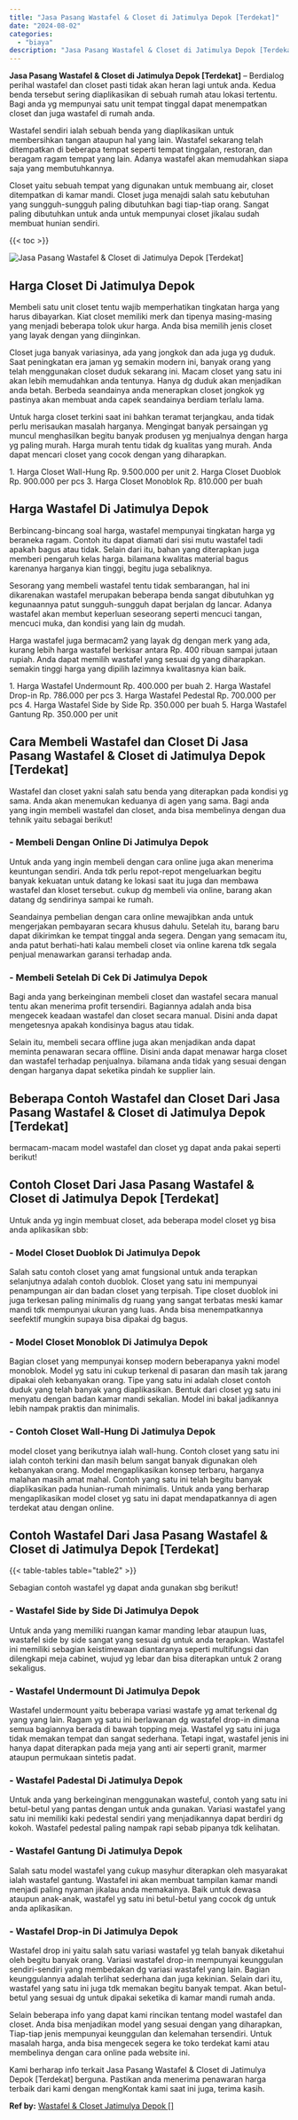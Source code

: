 ```yaml
---
title: "Jasa Pasang Wastafel & Closet di Jatimulya Depok [Terdekat]"
date: "2024-08-02"
categories: 
  - "biaya"
description: "Jasa Pasang Wastafel & Closet di Jatimulya Depok [Terdekat]. Kami berharap info terkait Jasa Pasang Wastafel & Closet di Jatimulya Depok [Terdekat] berguna..."
---
```


**Jasa Pasang Wastafel & Closet di Jatimulya Depok \[Terdekat\]** – Berdialog perihal wastafel dan closet pasti tidak akan heran lagi untuk anda. Kedua benda tersebut sering diaplikasikan di sebuah rumah atau lokasi tertentu. Bagi anda yg mempunyai satu unit tempat tinggal dapat menempatkan closet dan juga wastafel di rumah anda.

Wastafel sendiri ialah sebuah benda yang diaplikasikan untuk membersihkan tangan ataupun hal yang lain. Wastafel sekarang telah ditempatkan di beberapa tempat seperti tempat tinggalan, restoran, dan beragam ragam tempat yang lain. Adanya wastafel akan memudahkan siapa saja yang membutuhkannya.

Closet yaitu sebuah tempat yang digunakan untuk membuang air, closet ditempatkan di kamar mandi. Closet juga menajdi salah satu kebutuhan yang sungguh-sungguh paling dibutuhkan bagi tiap-tiap orang. Sangat paling dibutuhkan untuk anda untuk mempunyai closet jikalau sudah membuat hunian sendiri.

{{< toc >}}

![Jasa Pasang Wastafel & Closet di Jatimulya Depok [Terdekat]](/images/wastafel-closet-murah49.png)

## Harga Closet Di Jatimulya Depok

Membeli satu unit closet tentu wajib memperhatikan tingkatan harga yang harus dibayarkan. Kiat closet memiliki merk dan tipenya masing-masing yang menjadi beberapa tolok ukur harga. Anda bisa memilih jenis closet yang layak dengan yang diinginkan.

Closet juga banyak variasinya, ada yang jongkok dan ada juga yg duduk. Saat peningkatan era jaman yg semakin modern ini, banyak orang yang telah menggunakan closet duduk sekarang ini. Macam closet yang satu ini akan lebih memudahkan anda tentunya. Hanya dg duduk akan menjadikan anda betah. Berbeda seandainya anda menerapkan closet jongkok yg pastinya akan membuat anda capek seandainya berdiam terlalu lama.

Untuk harga closet terkini saat ini bahkan teramat terjangkau, anda tidak perlu merisaukan masalah harganya. Mengingat banyak persaingan yg muncul menghasilkan begitu banyak produsen yg menjualnya dengan harga yg paling murah. Harga murah tentu tidak dg kualitas yang murah. Anda dapat mencari closet yang cocok dengan yang diharapkan.

1\. Harga Closet Wall-Hung Rp. 9.500.000 per unit 2. Harga Closet Duoblok Rp. 900.000 per pcs 3. Harga Closet Monoblok Rp. 810.000 per buah

## Harga Wastafel Di Jatimulya Depok

Berbincang-bincang soal harga, wastafel mempunyai tingkatan harga yg beraneka ragam. Contoh itu dapat diamati dari sisi mutu wastafel tadi apakah bagus atau tidak. Selain dari itu, bahan yang diterapkan juga memberi pengaruh kelas harga. bilamana kwalitas material bagus karenanya harganya kian tinggi, begitu juga sebaliknya.

Sesorang yang membeli wastafel tentu tidak sembarangan, hal ini dikarenakan wastafel merupakan beberapa benda sangat dibutuhkan yg kegunaannya patut sungguh-sungguh dapat berjalan dg lancar. Adanya wastafel akan membut keperluan seseorang seperti mencuci tangan, mencuci muka, dan kondisi yang lain dg mudah.

Harga wastafel juga bermacam2 yang layak dg dengan merk yang ada, kurang lebih harga wastafel berkisar antara Rp. 400 ribuan sampai jutaan rupiah. Anda dapat memilih wastafel yang sesuai dg yang diharapkan. semakin tinggi harga yang dipilih lazimnya kwalitasnya kian baik.

1\. Harga Wastafel Undermount Rp. 400.000 per buah 2. Harga Wastafel Drop-in Rp. 786.000 per pcs 3. Harga Wastafel Pedestal Rp. 700.000 per pcs 4. Harga Wastafel Side by Side Rp. 350.000 per buah 5. Harga Wastafel Gantung Rp. 350.000 per unit

## Cara Membeli Wastafel dan Closet Di Jasa Pasang Wastafel & Closet di Jatimulya Depok \[Terdekat\]

Wastafel dan closet yakni salah satu benda yang diterapkan pada kondisi yg sama. Anda akan menemukan keduanya di agen yang sama. Bagi anda yang ingin membeli wastafel dan closet, anda bisa membelinya dengan dua tehnik yaitu sebagai berikut!

### \- Membeli Dengan Online Di Jatimulya Depok

Untuk anda yang ingin membeli dengan cara online juga akan menerima keuntungan sendiri. Anda tdk perlu repot-repot mengeluarkan begitu banyak kekuatan untuk datang ke lokasi saat itu juga dan membawa wastafel dan kloset tersebut. cukup dg membeli via online, barang akan datang dg sendirinya sampai ke rumah.

Seandainya pembelian dengan cara online mewajibkan anda untuk mengerjakan pembayaran secara khusus dahulu. Setelah itu, barang baru dapat dikirimkan ke tempat tinggal anda segera. Dengan yang semacam itu, anda patut berhati-hati kalau membeli closet via online karena tdk segala penjual menawarkan garansi terhadap anda.

### \- Membeli Setelah Di Cek Di Jatimulya Depok

Bagi anda yang berkeinginan membeli closet dan wastafel secara manual tentu akan menerima profit tersendiri. Bagiannya adalah anda bisa mengecek keadaan wastafel dan closet secara manual. Disini anda dapat mengetesnya apakah kondisinya bagus atau tidak.

Selain itu, membeli secara offline juga akan menjadikan anda dapat meminta penawaran secara offline. Disini anda dapat menawar harga closet dan wastafel terhadap penjualnya. bilamana anda tidak yang sesuai dengan dengan harganya dapat seketika pindah ke supplier lain.

## Beberapa Contoh Wastafel dan Closet Dari Jasa Pasang Wastafel & Closet di Jatimulya Depok \[Terdekat\]

bermacam-macam model wastafel dan closet yg dapat anda pakai seperti berikut!

## Contoh Closet Dari Jasa Pasang Wastafel & Closet di Jatimulya Depok \[Terdekat\]

Untuk anda yg ingin membuat closet, ada beberapa model closet yg bisa anda aplikasikan sbb:

### \- Model Closet Duoblok Di Jatimulya Depok

Salah satu contoh closet yang amat fungsional untuk anda terapkan selanjutnya adalah contoh duoblok. Closet yang satu ini mempunyai penampungan air dan badan closet yang terpisah. Tipe closet duoblok ini juga terkesan paling minimalis dg ruang yang sangat terbatas meski kamar mandi tdk mempunyai ukuran yang luas. Anda bisa menempatkannya seefektif mungkin supaya bisa dipakai dg bagus.

### \- Model Closet Monoblok Di Jatimulya Depok

Bagian closet yang mempunyai konsep modern beberapanya yakni model monoblok. Model yg satu ini cukup terkenal di pasaran dan masih tak jarang dipakai oleh kebanyakan orang. Tipe yang satu ini adalah closet contoh duduk yang telah banyak yang diaplikasikan. Bentuk dari closet yg satu ini menyatu dengan badan kamar mandi sekalian. Model ini bakal jadikannya lebih nampak praktis dan minimalis.

### \- Contoh Closet Wall-Hung Di Jatimulya Depok

model closet yang berikutnya ialah wall-hung. Contoh closet yang satu ini ialah contoh terkini dan masih belum sangat banyak digunakan oleh kebanyakan orang. Model mengaplikasikan konsep terbaru, harganya malahan masih amat mahal. Contoh yang satu ini telah begitu banyak diaplikasikan pada hunian-rumah minimalis. Untuk anda yang berharap mengaplikasikan model closet yg satu ini dapat mendapatkannya di agen terdekat atau dengan online.

## Contoh Wastafel Dari Jasa Pasang Wastafel & Closet di Jatimulya Depok \[Terdekat\]

{{< table-tables table="table2" >}}

Sebagian contoh wastafel yg dapat anda gunakan sbg berikut!

### \- Wastafel Side by Side Di Jatimulya Depok

Untuk anda yang memiliki ruangan kamar manding lebar ataupun luas, wastafel side by side sangat yang sesuai dg untuk anda terapkan. Wastafel ini memiliki sebagian keistimewaan diantaranya seperti multifungsi dan dilengkapi meja cabinet, wujud yg lebar dan bisa diterapkan untuk 2 orang sekaligus.

### \- Wastafel Undermount Di Jatimulya Depok

Wastafel undermount yaitu beberapa variasi wastafe yg amat terkenal dg yang yang lain. Ragam yg satu ini berlawanan dg wastafel drop-in dimana semua bagiannya berada di bawah topping meja. Wastafel yg satu ini juga tidak memakan tempat dan sangat sederhana. Tetapi ingat, wastafel jenis ini hanya dapat diterapkan pada meja yang anti air seperti granit, marmer ataupun permukaan sintetis padat.

### \- Wastafel Padestal Di Jatimulya Depok

Untuk anda yang berkeinginan menggunakan wasteful, contoh yang satu ini betul-betul yang pantas dengan untuk anda gunakan. Variasi wastafel yang satu ini memiliki kaki pedestal sendiri yang menjadikannya dapat berdiri dg kokoh. Wastafel pedestal paling nampak rapi sebab pipanya tdk kelihatan.

### \- Wastafel Gantung Di Jatimulya Depok

Salah satu model wastafel yang cukup masyhur diterapkan oleh masyarakat ialah wastafel gantung. Wastafel ini akan membuat tampilan kamar mandi menjadi paling nyaman jikalau anda memakainya. Baik untuk dewasa ataupun anak-anak, wastafel yg satu ini betul-betul yang cocok dg untuk anda aplikasikan.

### \- Wastafel Drop-in Di Jatimulya Depok

Wastafel drop ini yaitu salah satu variasi wastafel yg telah banyak diketahui oleh begitu banyak orang. Variasi wastafel drop-in mempunyai keunggulan sendiri-sendiri yang membedakan dg variasi wastafel yang lain. Bagian keunggulannya adalah terlihat sederhana dan juga kekinian. Selain dari itu, wastafel yang satu ini juga tdk memakan begitu banyak tempat. Akan betul-betul yang sesuai dg untuk dipakai seketika di kamar mandi rumah anda.

Selain beberapa info yang dapat kami rincikan tentang model wastafel dan closet. Anda bisa menjadikan model yang sesuai dengan yang diharapkan, Tiap-tiap jenis mempunyai keunggulan dan kelemahan tersendiri. Untuk masalah harga, anda bisa mengecek segera ke toko terdekat kami atau membelinya dengan cara online pada website ini.

Kami berharap info terkait Jasa Pasang Wastafel & Closet di Jatimulya Depok \[Terdekat\] berguna. Pastikan anda menerima penawaran harga terbaik dari kami dengan mengKontak kami saat ini juga, terima kasih.

**Ref by:** [Wastafel & Closet Jatimulya Depok []](https://id.wikipedia.org/wiki/Wastafel)
